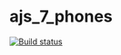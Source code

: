 # ajs_7_phones

[![Build status](https://ci.appveyor.com/api/projects/status/o5ey4tkjhll1x6sw?svg=true)](https://ci.appveyor.com/project/Serg1811/ajs-7-phones)
